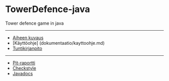 # TowerDefence-java
Tower defence game in java

----
* [Aiheen kuvaus](dokumentaatio/aiheenKuvausJaRakenne.md)
* [Käyttöohje] (dokumentaatio/kayttoohje.md)
* [Tuntikirjanpito](dokumentaatio/tuntikirjanpito.md)
----
* [Pit-raportti](https://htmlpreview.github.io/?https://raw.githubusercontent.com/neodyymi/TowerDefence-java/master/dokumentaatio/pit-raportti/201706291126/index.html)
* [Checkstyle](https://htmlpreview.github.io/?https://raw.githubusercontent.com/neodyymi/TowerDefence-java/master/dokumentaatio/checkstyle/checkstyle.html)
* [Javadocs](https://htmlpreview.github.io/?https://raw.githubusercontent.com/neodyymi/TowerDefence-java/master/dokumentaatio/apidocs/index.html)